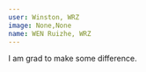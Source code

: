 ```yaml
---
user: Winston, WRZ
image: None,None
name: WEN Ruizhe, WRZ
---
```

I am grad to make some difference.
